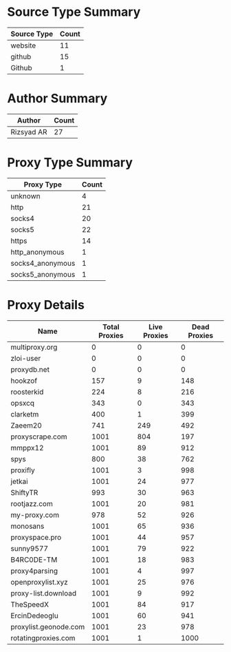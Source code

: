 # Source Type Summary

| Source Type | Count |
|-------------|-------|
| website | 11 |
| github | 15 |
| Github | 1 |


# Author Summary

| Author | Count |
|--------|-------|
| Rizsyad AR | 27 |


# Proxy Type Summary

| Proxy Type | Count |
|------------|-------|
| unknown | 4 |
| http | 21 |
| socks4 | 20 |
| socks5 | 22 |
| https | 14 |
| http_anonymous | 1 |
| socks4_anonymous | 1 |
| socks5_anonymous | 1 |


# Proxy Details

| Name | Total Proxies | Live Proxies | Dead Proxies |
|------|---------------|--------------|---------------|
| multiproxy.org | 0 | 0 | 0 |
| zloi-user | 0 | 0 | 0 |
| proxydb.net | 0 | 0 | 0 |
| hookzof | 157 | 9 | 148 |
| roosterkid | 224 | 8 | 216 |
| opsxcq | 343 | 0 | 343 |
| clarketm | 400 | 1 | 399 |
| Zaeem20 | 741 | 249 | 492 |
| proxyscrape.com | 1001 | 804 | 197 |
| mmppx12 | 1001 | 89 | 912 |
| spys | 800 | 38 | 762 |
| proxifly | 1001 | 3 | 998 |
| jetkai | 1001 | 24 | 977 |
| ShiftyTR | 993 | 30 | 963 |
| rootjazz.com | 1001 | 20 | 981 |
| my-proxy.com | 978 | 52 | 926 |
| monosans | 1001 | 65 | 936 |
| proxyspace.pro | 1001 | 44 | 957 |
| sunny9577 | 1001 | 79 | 922 |
| B4RC0DE-TM | 1001 | 18 | 983 |
| proxy4parsing | 1001 | 4 | 997 |
| openproxylist.xyz | 1001 | 25 | 976 |
| proxy-list.download | 1001 | 9 | 992 |
| TheSpeedX | 1001 | 84 | 917 |
| ErcinDedeoglu | 1001 | 60 | 941 |
| proxylist.geonode.com | 1001 | 23 | 978 |
| rotatingproxies.com | 1001 | 1 | 1000 |
